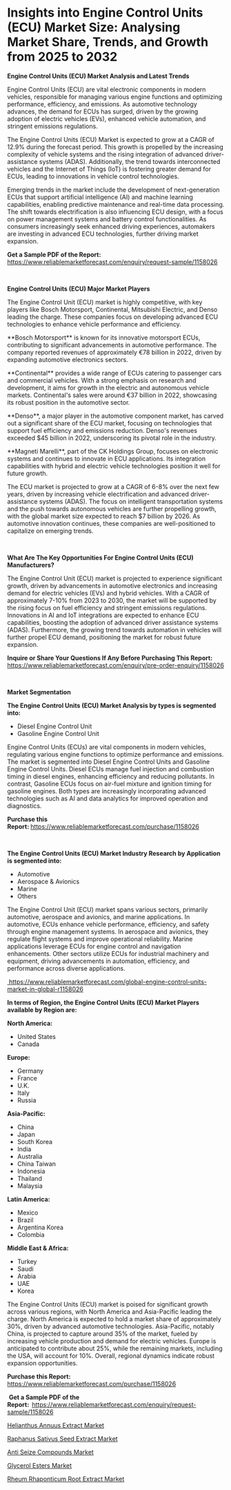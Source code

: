 <p><h1>Insights into Engine Control Units (ECU) Market Size: Analysing Market Share, Trends, and Growth from 2025 to 2032</h1></p><p><strong>Engine Control Units (ECU) Market Analysis and Latest Trends</strong></p>
<p><p>Engine Control Units (ECU) are vital electronic components in modern vehicles, responsible for managing various engine functions and optimizing performance, efficiency, and emissions. As automotive technology advances, the demand for ECUs has surged, driven by the growing adoption of electric vehicles (EVs), enhanced vehicle automation, and stringent emissions regulations.</p><p>The Engine Control Units (ECU) Market is expected to grow at a CAGR of 12.9% during the forecast period. This growth is propelled by the increasing complexity of vehicle systems and the rising integration of advanced driver-assistance systems (ADAS). Additionally, the trend towards interconnected vehicles and the Internet of Things (IoT) is fostering greater demand for ECUs, leading to innovations in vehicle control technologies.</p><p>Emerging trends in the market include the development of next-generation ECUs that support artificial intelligence (AI) and machine learning capabilities, enabling predictive maintenance and real-time data processing. The shift towards electrification is also influencing ECU design, with a focus on power management systems and battery control functionalities. As consumers increasingly seek enhanced driving experiences, automakers are investing in advanced ECU technologies, further driving market expansion.</p></p>
<p><strong>Get a Sample PDF of the Report:&nbsp;</strong> <a href="https://www.reliablemarketforecast.com/enquiry/request-sample/1158026?utm_campaign=1134&utm_medium=2&utm_source=Github&utm_content=ia&utm_term=28022025&utm_id=engine-control-units-ecu">https://www.reliablemarketforecast.com/enquiry/request-sample/1158026</a></p>
<p>&nbsp;</p>
<p><strong>Engine Control Units (ECU) Major Market Players</strong></p>
<p><p>The Engine Control Unit (ECU) market is highly competitive, with key players like Bosch Motorsport, Continental, Mitsubishi Electric, and Denso leading the charge. These companies focus on developing advanced ECU technologies to enhance vehicle performance and efficiency. </p><p>**Bosch Motorsport** is known for its innovative motorsport ECUs, contributing to significant advancements in automotive performance. The company reported revenues of approximately €78 billion in 2022, driven by expanding automotive electronics sectors.</p><p>**Continental** provides a wide range of ECUs catering to passenger cars and commercial vehicles. With a strong emphasis on research and development, it aims for growth in the electric and autonomous vehicle markets. Continental's sales were around €37 billion in 2022, showcasing its robust position in the automotive sector.</p><p>**Denso**, a major player in the automotive component market, has carved out a significant share of the ECU market, focusing on technologies that support fuel efficiency and emissions reduction. Denso's revenues exceeded $45 billion in 2022, underscoring its pivotal role in the industry.</p><p>**Magneti Marelli**, part of the CK Holdings Group, focuses on electronic systems and continues to innovate in ECU applications. Its integration capabilities with hybrid and electric vehicle technologies position it well for future growth.</p><p>The ECU market is projected to grow at a CAGR of 6-8% over the next few years, driven by increasing vehicle electrification and advanced driver-assistance systems (ADAS). The focus on intelligent transportation systems and the push towards autonomous vehicles are further propelling growth, with the global market size expected to reach $7 billion by 2026. As automotive innovation continues, these companies are well-positioned to capitalize on emerging trends.</p></p>
<p>&nbsp;</p>
<p><strong>What Are The Key Opportunities For Engine Control Units (ECU) Manufacturers?</strong></p>
<p><p>The Engine Control Unit (ECU) market is projected to experience significant growth, driven by advancements in automotive electronics and increasing demand for electric vehicles (EVs) and hybrid vehicles. With a CAGR of approximately 7-10% from 2023 to 2030, the market will be supported by the rising focus on fuel efficiency and stringent emissions regulations. Innovations in AI and IoT integrations are expected to enhance ECU capabilities, boosting the adoption of advanced driver assistance systems (ADAS). Furthermore, the growing trend towards automation in vehicles will further propel ECU demand, positioning the market for robust future expansion.</p></p>
<p><strong>Inquire or Share Your Questions If Any Before Purchasing This Report:</strong> <a href="https://www.reliablemarketforecast.com/enquiry/pre-order-enquiry/1158026?utm_campaign=1134&utm_medium=2&utm_source=Github&utm_content=ia&utm_term=28022025&utm_id=engine-control-units-ecu">https://www.reliablemarketforecast.com/enquiry/pre-order-enquiry/1158026</a></p>
<p>&nbsp;</p>
<p><strong>Market Segmentation</strong></p>
<p><strong>The Engine Control Units (ECU) Market Analysis by types is segmented into:</strong></p>
<p><ul><li>Diesel Engine Control Unit</li><li>Gasoline Engine Control Unit</li></ul></p>
<p><p>Engine Control Units (ECUs) are vital components in modern vehicles, regulating various engine functions to optimize performance and emissions. The market is segmented into Diesel Engine Control Units and Gasoline Engine Control Units. Diesel ECUs manage fuel injection and combustion timing in diesel engines, enhancing efficiency and reducing pollutants. In contrast, Gasoline ECUs focus on air-fuel mixture and ignition timing for gasoline engines. Both types are increasingly incorporating advanced technologies such as AI and data analytics for improved operation and diagnostics.</p></p>
<p><strong>Purchase this Report:&nbsp;</strong><a href="https://www.reliablemarketforecast.com/purchase/1158026?utm_campaign=1134&utm_medium=2&utm_source=Github&utm_content=ia&utm_term=28022025&utm_id=engine-control-units-ecu">https://www.reliablemarketforecast.com/purchase/1158026</a></p>
<p>&nbsp;</p>
<p><strong>The Engine Control Units (ECU) Market Industry Research by Application is segmented into:</strong></p>
<p><ul><li>Automotive</li><li>Aerospace & Avionics</li><li>Marine</li><li>Others</li></ul></p>
<p><p>The Engine Control Unit (ECU) market spans various sectors, primarily automotive, aerospace and avionics, and marine applications. In automotive, ECUs enhance vehicle performance, efficiency, and safety through engine management systems. In aerospace and avionics, they regulate flight systems and improve operational reliability. Marine applications leverage ECUs for engine control and navigation enhancements. Other sectors utilize ECUs for industrial machinery and equipment, driving advancements in automation, efficiency, and performance across diverse applications.</p></p>
<p><a href="https://www.reliablemarketforecast.com/global-engine-control-units-market-in-global-r1158026?utm_campaign=1134&utm_medium=2&utm_source=Github&utm_content=ia&utm_term=28022025&utm_id=engine-control-units-ecu">&nbsp;https://www.reliablemarketforecast.com/global-engine-control-units-market-in-global-r1158026</a></p>
<p><strong>In terms of Region, the Engine Control Units (ECU) Market Players available by Region are:</strong></p>
<p>
    <p> <strong> North America: </strong>
        <ul>
            <li>United States</li>
            <li>Canada</li>
        </ul>
        </p> 
    <p> <strong> Europe: </strong>
        <ul>
            <li>Germany</li>
            <li>France</li>
            <li>U.K.</li>
            <li>Italy</li>
            <li>Russia</li>
        </ul>
        </p> 
    <p> <strong> Asia-Pacific: </strong>
        <ul>
            <li>China</li>
            <li>Japan</li>
            <li>South Korea</li>
            <li>India</li>
            <li>Australia</li>
            <li>China Taiwan</li>
            <li>Indonesia</li>
            <li>Thailand</li>
            <li>Malaysia</li>
        </ul>
        </p> 
    <p> <strong> Latin America: </strong>
        <ul>
            <li>Mexico</li>
            <li>Brazil</li>
            <li>Argentina Korea</li>
            <li>Colombia</li>
        </ul>
        </p> 
    <p> <strong> Middle East & Africa: </strong>
        <ul>
            <li>Turkey</li>
            <li>Saudi</li>
            <li>Arabia</li>
            <li>UAE</li>
            <li>Korea</li>
        </ul>
    </p>
    </p>
<p><p>The Engine Control Units (ECU) market is poised for significant growth across various regions, with North America and Asia-Pacific leading the charge. North America is expected to hold a market share of approximately 30%, driven by advanced automotive technologies. Asia-Pacific, notably China, is projected to capture around 35% of the market, fueled by increasing vehicle production and demand for electric vehicles. Europe is anticipated to contribute about 25%, while the remaining markets, including the USA, will account for 10%. Overall, regional dynamics indicate robust expansion opportunities.</p></p>
<p><strong>Purchase this Report: </strong><a href="https://www.reliablemarketforecast.com/purchase/1158026?utm_campaign=1134&utm_medium=2&utm_source=Github&utm_content=ia&utm_term=28022025&utm_id=engine-control-units-ecu">https://www.reliablemarketforecast.com/purchase/1158026</a></p>
<p>&nbsp;<strong>Get a Sample PDF of the Report:&nbsp;&nbsp;</strong><a href="https://www.reliablemarketforecast.com/enquiry/request-sample/1158026?utm_campaign=1134&utm_medium=2&utm_source=Github&utm_content=ia&utm_term=28022025&utm_id=engine-control-units-ecu">https://www.reliablemarketforecast.com/enquiry/request-sample/1158026</a></p>
<p><strong></strong></p>
<p><p><a href="https://github.com/tauchzuazoli/Market-Research-Report-List-1/blob/main/helianthus-annuus-extract-market.md?utm_campaign=1134&utm_medium=2&utm_source=Github&utm_content=ia&utm_term=28022025&utm_id=engine-control-units-ecu">Helianthus Annuus Extract Market</a></p><p><a href="https://github.com/zappasuccofz/Market-Research-Report-List-1/blob/main/raphanus-sativus-seed-extract-market.md?utm_campaign=1134&utm_medium=2&utm_source=Github&utm_content=ia&utm_term=28022025&utm_id=engine-control-units-ecu">Raphanus Sativus Seed Extract Market</a></p><p><a href="https://github.com/haajipauget/Market-Research-Report-List-1/blob/main/anti-seize-compounds-market.md?utm_campaign=1134&utm_medium=2&utm_source=Github&utm_content=ia&utm_term=28022025&utm_id=engine-control-units-ecu">Anti Seize Compounds Market</a></p><p><a href="https://github.com/lamlebienz7j/Market-Research-Report-List-1/blob/main/glycerol-esters-market.md?utm_campaign=1134&utm_medium=2&utm_source=Github&utm_content=ia&utm_term=28022025&utm_id=engine-control-units-ecu">Glycerol Esters Market</a></p><p><a href="https://github.com/feyzacurllj9/Market-Research-Report-List-1/blob/main/rheum-rhaponticum-root-extract-market.md?utm_campaign=1134&utm_medium=2&utm_source=Github&utm_content=ia&utm_term=28022025&utm_id=engine-control-units-ecu">Rheum Rhaponticum Root Extract Market</a></p></p>